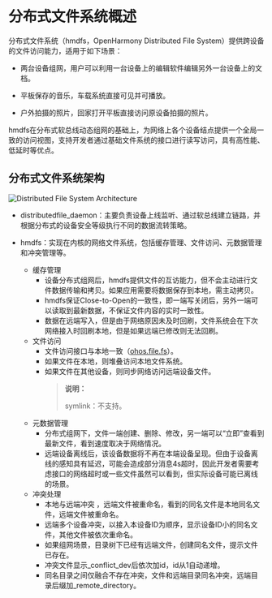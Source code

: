 # 分布式文件系统概述
<!--Kit: Core File Kit-->
<!--Subsystem: FileManagement-->
<!--Owner: @wang_zhangjun; @zhuangzhuang;-->
<!--SE: @wang_zhangjun; @zhuangzhuang; @renguang1116-->
<!--TSE: @liuhonggang123; @yue-ye2; @juxiaopang-->

分布式文件系统（hmdfs，OpenHarmony Distributed File System）提供跨设备的文件访问能力，适用于如下场景：

- 两台设备组网，用户可以利用一台设备上的编辑软件编辑另外一台设备上的文档。

- 平板保存的音乐，车载系统直接可见并可播放。

- 户外拍摄的照片，回家打开平板直接访问原设备拍摄的照片。

hmdfs在分布式软总线动态组网的基础上，为网络上各个设备结点提供一个全局一致的访问视图，支持开发者通过基础文件系统的接口进行读写访问，具有高性能、低延时等优点。

## 分布式文件系统架构

![Distributed File System Architecture](figures/distributed-file-system-architecture.png)

- distributedfile_daemon：主要负责设备上线监听、通过软总线建立链路，并根据分布式的设备安全等级执行不同的数据流转策略。

- hmdfs：实现在内核的网络文件系统，包括缓存管理、文件访问、元数据管理和冲突管理等。
  - 缓存管理
    - 设备分布式组网后，hmdfs提供文件的互访能力，但不会主动进行文件数据传输和拷贝。如果应用需要将数据保存到本地，需主动拷贝。
    - hmdfs保证Close-to-Open的一致性，即一端写关闭后，另外一端可以读取到最新数据，不保证文件内容的实时一致性。
    - 数据在远端写入，但是由于网络原因未及时回刷，文件系统会在下次网络接入时回刷本地，但是如果远端已修改则无法回刷。
  - 文件访问
    - 文件访问接口与本地一致（[ohos.file.fs](../reference/apis-core-file-kit/js-apis-file-fs.md)）。
    - 如果文件在本地，则堆叠访问本地文件系统。
    - 如果文件在其他设备，则同步网络访问远端设备文件。
        > **说明：**
        >
        > symlink：不支持。
  - 元数据管理
    - 分布式组网下，文件一端创建、删除、修改，另一端可以“立即”查看到最新文件，看到速度取决于网络情况。
    - 远端设备离线后，该设备数据将不再在本端设备呈现。但由于设备离线的感知具有延迟，可能会造成部分消息4s超时，因此开发者需要考虑接口的网络超时或一些文件虽然可以看到，但实际设备可能已离线的场景。
  - 冲突处理
    - 本地与远端冲突 ，远端文件被重命名，看到的同名文件是本地同名文件，远端文件被重命名。
    - 远端多个设备冲突，以接入本设备ID为顺序，显示设备ID小的同名文件，其他文件被依次重命名。
    - 如果组网场景，目录树下已经有远端文件，创建同名文件，提示文件已存在。
    - 冲突文件显示_conflict_dev后依次加id，id从1自动递增。
    - 同名目录之间仅融合不存在冲突，文件和远端目录同名冲突，远端目录后缀加_remote_directory。
